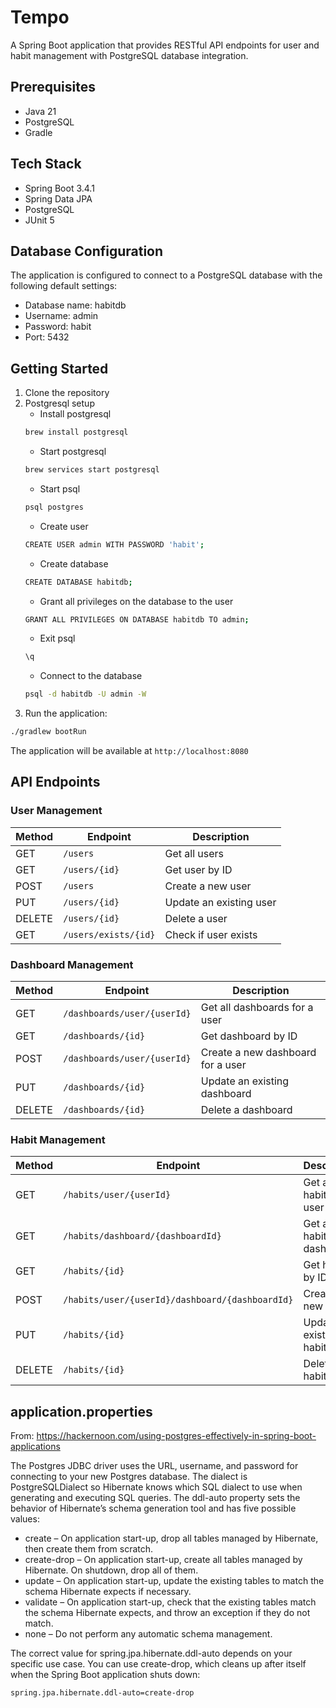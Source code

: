 # Tempo

A Spring Boot application that provides RESTful API endpoints for user and habit management with PostgreSQL database integration.

## Prerequisites

- Java 21
- PostgreSQL
- Gradle

## Tech Stack

- Spring Boot 3.4.1
- Spring Data JPA
- PostgreSQL
- JUnit 5

## Database Configuration

The application is configured to connect to a PostgreSQL database with the following default settings:

- Database name: habitdb
- Username: admin
- Password: habit
- Port: 5432

## Getting Started

1. Clone the repository
2. Postgresql setup
    - Install postgresql
    ```bash
    brew install postgresql
    ```
    - Start postgresql
    ```bash
    brew services start postgresql
    ```
    - Start psql
    ```bash
    psql postgres
    ```
    - Create user
    ```bash
    CREATE USER admin WITH PASSWORD 'habit';
    ```
    - Create database
    ```bash
    CREATE DATABASE habitdb;
    ```
    - Grant all privileges on the database to the user
    ```bash
    GRANT ALL PRIVILEGES ON DATABASE habitdb TO admin;
    ```
    - Exit psql
    ```bash
    \q
    ```
    - Connect to the database
    ```bash
    psql -d habitdb -U admin -W
    ```
3. Run the application:
```bash
./gradlew bootRun
```
The application will be available at `http://localhost:8080`

## API Endpoints

### User Management

| Method | Endpoint | Description |
|--------|----------|-------------|
| GET | `/users` | Get all users |
| GET | `/users/{id}` | Get user by ID |
| POST | `/users` | Create a new user |
| PUT | `/users/{id}` | Update an existing user |
| DELETE | `/users/{id}` | Delete a user |
| GET | `/users/exists/{id}` | Check if user exists |

### Dashboard Management

| Method | Endpoint | Description |
|--------|----------|-------------|
| GET | `/dashboards/user/{userId}` | Get all dashboards for a user |
| GET | `/dashboards/{id}` | Get dashboard by ID |
| POST | `/dashboards/user/{userId}` | Create a new dashboard for a user |
| PUT | `/dashboards/{id}` | Update an existing dashboard |
| DELETE | `/dashboards/{id}` | Delete a dashboard |

### Habit Management

| Method | Endpoint | Description |
|--------|----------|-------------|
| GET | `/habits/user/{userId}` | Get all habits for a user |
| GET | `/habits/dashboard/{dashboardId}` | Get all habits in a dashboard |
| GET | `/habits/{id}` | Get habit by ID |
| POST | `/habits/user/{userId}/dashboard/{dashboardId}` | Create a new habit |
| PUT | `/habits/{id}` | Update an existing habit |
| DELETE | `/habits/{id}` | Delete a habit |

## application.properties

From: https://hackernoon.com/using-postgres-effectively-in-spring-boot-applications

The Postgres JDBC driver uses the URL, username, and password for connecting to your new Postgres database. The dialect is PostgreSQLDialect so Hibernate knows which SQL dialect to use when generating and executing SQL queries. The ddl-auto property sets the behavior of Hibernate’s schema generation tool and has five possible values:


- create – On application start-up, drop all tables managed by Hibernate, then create them from scratch.
- create-drop – On application start-up, create all tables managed by Hibernate. On shutdown, drop all of them.
- update – On application start-up, update the existing tables to match the schema Hibernate expects if necessary.
- validate – On application start-up, check that the existing tables match the schema Hibernate expects, and throw an exception if they do not match.
- none – Do not perform any automatic schema management.


The correct value for spring.jpa.hibernate.ddl-auto depends on your specific use case. You can use create-drop, which cleans up after itself when the Spring Boot application shuts down:
```bash
spring.jpa.hibernate.ddl-auto=create-drop
```
